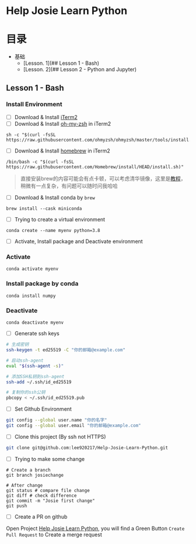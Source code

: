 # Help Josie Learn Python

# 目录

- 基础
  - [Lesson. 1](## Lesson 1 - Bash)
  - [Lesson. 2](## Lesson 2 - Python and Jupyter)

## Lesson 1 - Bash

### Install Environment

- [ ] Download & Install [iTerm2](https://iterm2.com/)
- [ ] Download & Install [oh-my-zsh](https://ohmyz.sh/) in iTerm2
```
sh -c "$(curl -fsSL https://raw.githubusercontent.com/ohmyzsh/ohmyzsh/master/tools/install.sh)"
```
- [ ] Download & Install [homebrew](https://brew.sh/) in iTerm2
```
/bin/bash -c "$(curl -fsSL https://raw.githubusercontent.com/Homebrew/install/HEAD/install.sh)"
```
> 直接安装brew的内容可能会有点卡顿，可以考虑清华镜像，这里是[教程](https://mirrors.tuna.tsinghua.edu.cn/help/homebrew/)，稍微有一点复杂，有问题可以随时问我哈哈

- [ ] Download & Install conda by `brew`
```
brew install --cask miniconda
```
- [ ] Trying to create a virtual environment
```
conda create --name myenv python=3.8
```
- [ ] Activate, Install package and Deactivate environment

### Activate
```
conda activate myenv
```

### Install package by conda
```
conda install numpy
```

### Deactivate

```
conda deactivate myenv
```

- [ ] Generate ssh keys

```bash
# 生成密钥
ssh-keygen -t ed25519 -C "你的邮箱@example.com"

# 启动ssh-agent
eval "$(ssh-agent -s)"

# 添加SSH私钥到ssh-agent
ssh-add ~/.ssh/id_ed25519

# 复制你的ssh公钥
pbcopy < ~/.ssh/id_ed25519.pub
```

- [ ] Set Github Environment

```bash
git config --global user.name "你的名字"
git config --global user.email "你的邮箱@example.com"

```

- [ ] Clone this project (By ssh not HTTPS)

```bash
git clone git@github.com:lee920217/Help-Josie-Learn-Python.git
```

- [ ] Trying to make some change

```
# Create a branch
git branch josiechange

# After change
git status # compare file change
git diff # check difference
git commit -m "Josie first change"
git push 

```

- [ ] Create a PR on github

Open Project [Help Josie Learn Python](https://github.com/lee920217/Help-Josie-Learn-Python), you will find a Green Button `Create Pull Request` to Create a merge request

